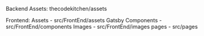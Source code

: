 Backend Assets:
thecodekitchen/assets

Frontend:
Assets - src/FrontEnd/assets
Gatsby Components - src/FrontEnd/components
Images - src/FrontEnd/images
pages - src/pages
